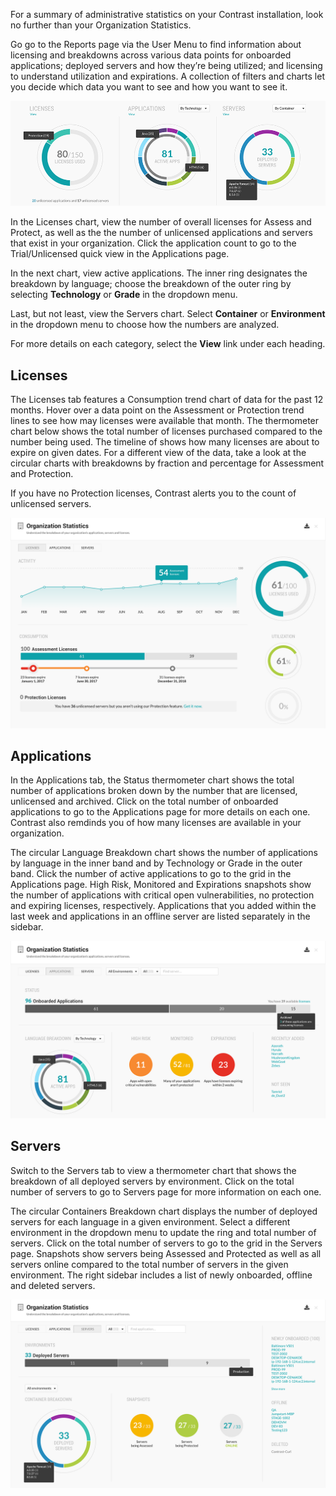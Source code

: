 <!--
title: "Organization Statistics"
description: "Overview of organization statistics charts"
tags: "TeamServer licenses applications servers organizations report"
-->

For a summary of administrative statistics on your Contrast installation, look no further than your Organization Statistics. 

Go go to the Reports page via the User Menu to find information about licensing and breakdowns across various data points for onboarded applications; deployed servers and how they’re being utilized; and licensing to understand utilization and expirations. A collection of filters and charts let you decide which data you want to see and how you want to see it. 

<a href="assets/images/org-stats-reports-page.png" rel="lightbox" title="Organization statistics on Reports page"><img class="thumbnail" src="assets/images/org-stats-reports-page.png"/></a>

In the Licenses chart, view the number of overall licenses for Assess and Protect, as well as the the number of unlicensed applications and servers that exist in your organization. Click the application count to go to the Trial/Unlicensed quick view in the Applications page. 

In the next chart, view active applications. The inner ring designates the breakdown by language; choose the breakdown of the outer ring by selecting **Technology** or **Grade** in the dropdown menu. 

Last, but not least, view the Servers chart. Select **Container** or **Environment** in the dropdown menu to choose how the numbers are analyzed. 

For more details on each category, select the **View** link under each heading. 

## Licenses

The Licenses tab features a Consumption trend chart of data for the past 12 months. Hover over a data point on the Assessment or Protection trend lines to see how may licenses were available that month. The thermometer chart below shows the total number of licenses purchased compared to the number being used. The timeline of shows how many licenses are about to expire on given dates. For a different view of the data, take a look at the circular charts with breakdowns by fraction and percentage for Assessment and Protection. 

If you have no Protection licenses, Contrast alerts you to the count of unlicensed servers.

<a href="assets/images/org-stats-licenses.png" rel="lightbox" title="Organization statistics for licenses"><img class="thumbnail" src="assets/images/org-stats-licenses.png"/></a>

<!-- Couldn't fit Assessment AND Protection view in browser window-->

## Applications

In the Applications tab, the Status thermometer chart shows the total number of applications broken down by the number that are licensed, unlicensed and archived. Click on the total number of onboarded applications to go to the Applications page for more details on each one. Contrast also remdinds you of how many licenses are available in your organization. 

The circular Language Breakdown chart shows the number of applications by language in the inner band and by Technology or Grade in the outer band. Click the number of active applications to go to the grid in the Applications page. High Risk, Monitored and Expirations snapshots show the number of applications with critical open vulnerabilities, no protection and expiring licenses, respectively. Applications that you added within the last week and applications in an offline server are listed separately in the sidebar. 

<a href="assets/images/org-stats-applications.png" rel="lightbox" title="Organization statistics for applications"><img class="thumbnail" src="assets/images/org-stats-applications.png"/></a>

## Servers  

Switch to the Servers tab to view a thermometer chart that shows the breakdown of all deployed servers by environment. Click on the total number of servers to go to Servers page for more information on each one. 

The circular Containers Breakdown chart displays the number of deployed servers for each language in a given environment. Select a different environment in the dropdown menu to update the ring and total number of servers. Click on the total number of servers to go to the grid in the Servers page. Snapshots show servers being Assessed and Protected as well as all servers online compared to the total number of servers in the given environment. The right sidebar includes a list of newly onboarded, offline and deleted servers. 

<a href="assets/images/org-stats-servers.png" rel="lightbox" title="Organization statistics for applications"><img class="thumbnail" src="assets/images/org-stats-servers.png"/></a>






